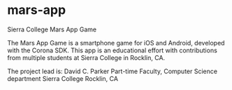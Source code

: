 # mars-app
Sierra College Mars App Game

The Mars App Game is a smartphone game for iOS and Android, developed with the Corona SDK.
This app is an educational effort with contributions from multiple students at Sierra College in Rocklin, CA.

The project lead is:
David C. Parker
Part-time Faculty, Computer Science department
Sierra College
Rocklin, CA
